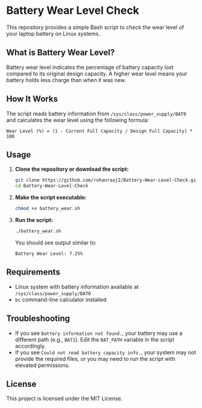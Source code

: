 # Battery Wear Level Check

This repository provides a simple Bash script to check the wear level of your laptop battery on Linux systems.

## What is Battery Wear Level?
Battery wear level indicates the percentage of battery capacity lost compared to its original design capacity. A higher wear level means your battery holds less charge than when it was new.

## How It Works
The script reads battery information from `/sys/class/power_supply/BAT0` and calculates the wear level using the following formula:

```
Wear Level (%) = (1 - Current Full Capacity / Design Full Capacity) * 100
```

## Usage

1. **Clone the repository or download the script:**
   ```bash
   git clone https://github.com/rohanraaj2/Battery-Wear-Level-Check.git
   cd Battery-Wear-Level-Check
   ```

2. **Make the script executable:**
   ```bash
   chmod +x battery_wear.sh
   ```

3. **Run the script:**
   ```bash
   ./battery_wear.sh
   ```

   You should see output similar to:
   ```
   Battery Wear Level: 7.25%
   ```

## Requirements
- Linux system with battery information available at `/sys/class/power_supply/BAT0`
- `bc` command-line calculator installed

## Troubleshooting
- If you see `Battery information not found.`, your battery may use a different path (e.g., `BAT1`). Edit the `BAT_PATH` variable in the script accordingly.
- If you see `Could not read battery capacity info.`, your system may not provide the required files, or you may need to run the script with elevated permissions.

## License
This project is licensed under the MIT License.
